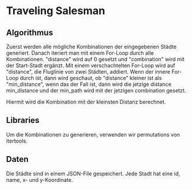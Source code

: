 # Traveling Salesman

## Algorithmus

Zuerst werden alle mögliche Kombinationen der eingegebenen Städte generiert. Danach iteriert man mit einem For-Loop
durch alle Kombinationen.
"distance" wird auf 0 gesetzt und "combination" wird mit der Start-Stadt ergänzt.
Mit einem verschachtelten For-Loop wird auf "distance", die Fluglinie von zwei Städten,
addiert. Wenn der innere For-Loop durch ist, dann wird geschaut, ob "distance" kleiner ist als "min_distance", wenn das
der Fall ist, dann wird die jetzige distance min_distance und der min_path wird mit der jetzigen combination gesetzt.

Hiermit wird die Kombination mit der kleinsten Distanz berechnet.

## Libraries
Um die Kombinationen zu generieren, verwenden wir permutations von itertools.

## Daten
Die Städte sind in einem JSON-File gespeichert. Jede Stadt hat eine id, name, x- und y-Koordinate.
